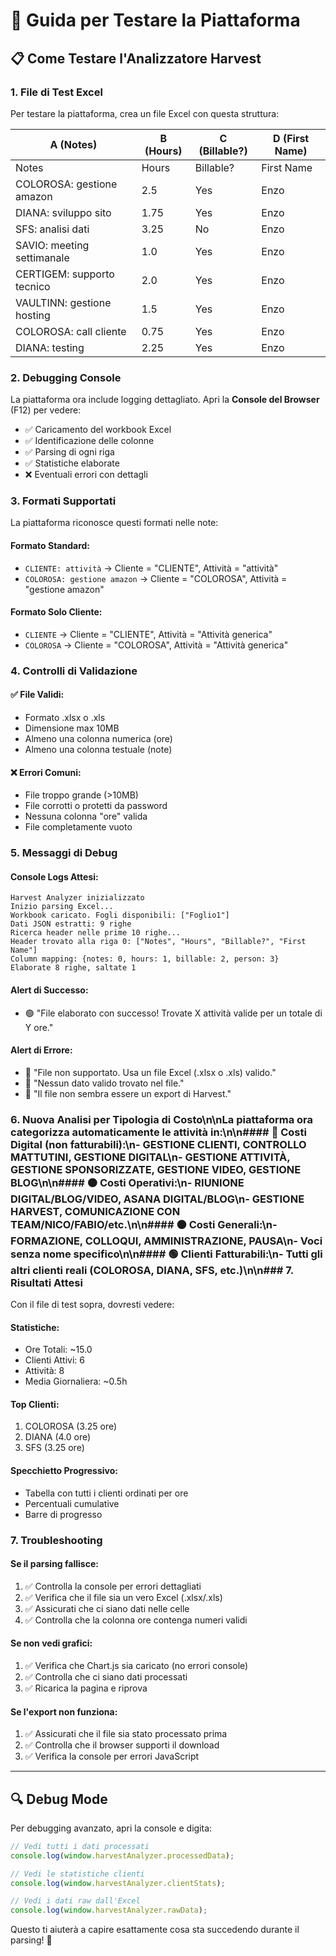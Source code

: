 # 🧪 Guida per Testare la Piattaforma

## 📋 **Come Testare l'Analizzatore Harvest**

### **1. File di Test Excel** 
Per testare la piattaforma, crea un file Excel con questa struttura:

| A (Notes) | B (Hours) | C (Billable?) | D (First Name) |
|-----------|-----------|---------------|----------------|
| Notes | Hours | Billable? | First Name |
| COLOROSA: gestione amazon | 2.5 | Yes | Enzo |
| DIANA: sviluppo sito | 1.75 | Yes | Enzo |
| SFS: analisi dati | 3.25 | No | Enzo |
| SAVIO: meeting settimanale | 1.0 | Yes | Enzo |
| CERTIGEM: supporto tecnico | 2.0 | Yes | Enzo |
| VAULTINN: gestione hosting | 1.5 | Yes | Enzo |
| COLOROSA: call cliente | 0.75 | Yes | Enzo |
| DIANA: testing | 2.25 | Yes | Enzo |

### **2. Debugging Console**
La piattaforma ora include logging dettagliato. Apri la **Console del Browser** (F12) per vedere:

- ✅ Caricamento del workbook Excel
- ✅ Identificazione delle colonne
- ✅ Parsing di ogni riga
- ✅ Statistiche elaborate
- ❌ Eventuali errori con dettagli

### **3. Formati Supportati**
La piattaforma riconosce questi formati nelle note:

#### **Formato Standard:**
- `CLIENTE: attività` → Cliente = "CLIENTE", Attività = "attività"
- `COLOROSA: gestione amazon` → Cliente = "COLOROSA", Attività = "gestione amazon"

#### **Formato Solo Cliente:**
- `CLIENTE` → Cliente = "CLIENTE", Attività = "Attività generica"
- `COLOROSA` → Cliente = "COLOROSA", Attività = "Attività generica"

### **4. Controlli di Validazione**

#### **✅ File Validi:**
- Formato .xlsx o .xls
- Dimensione max 10MB
- Almeno una colonna numerica (ore)
- Almeno una colonna testuale (note)

#### **❌ Errori Comuni:**
- File troppo grande (>10MB)
- File corrotti o protetti da password
- Nessuna colonna "ore" valida
- File completamente vuoto

### **5. Messaggi di Debug**

#### **Console Logs Attesi:**
```
Harvest Analyzer inizializzato
Inizio parsing Excel...
Workbook caricato. Fogli disponibili: ["Foglio1"]
Dati JSON estratti: 9 righe
Ricerca header nelle prime 10 righe...
Header trovato alla riga 0: ["Notes", "Hours", "Billable?", "First Name"]
Column mapping: {notes: 0, hours: 1, billable: 2, person: 3}
Elaborate 8 righe, saltate 1
```

#### **Alert di Successo:**
- 🟢 "File elaborato con successo! Trovate X attività valide per un totale di Y ore."

#### **Alert di Errore:**
- 🔴 "File non supportato. Usa un file Excel (.xlsx o .xls) valido."
- 🔴 "Nessun dato valido trovato nel file."
- 🔴 "Il file non sembra essere un export di Harvest."

### **6. Nuova Analisi per Tipologia di Costo**\n\nLa piattaforma ora categorizza automaticamente le attività in:\n\n#### **🔴 Costi Digital (non fatturabili):**\n- GESTIONE CLIENTI, CONTROLLO MATTUTINI, GESTIONE DIGITAL\n- GESTIONE ATTIVITÀ, GESTIONE SPONSORIZZATE, GESTIONE VIDEO, GESTIONE BLOG\n\n#### **🟠 Costi Operativi:**\n- RIUNIONE DIGITAL/BLOG/VIDEO, ASANA DIGITAL/BLOG\n- GESTIONE HARVEST, COMUNICAZIONE CON TEAM/NICO/FABIO/etc.\n\n#### **⚫ Costi Generali:**\n- FORMAZIONE, COLLOQUI, AMMINISTRAZIONE, PAUSA\n- Voci senza nome specifico\n\n#### **🟢 Clienti Fatturabili:**\n- Tutti gli altri clienti reali (COLOROSA, DIANA, SFS, etc.)\n\n### **7. Risultati Attesi**

Con il file di test sopra, dovresti vedere:

#### **Statistiche:**
- Ore Totali: ~15.0
- Clienti Attivi: 6
- Attività: 8
- Media Giornaliera: ~0.5h

#### **Top Clienti:**
1. COLOROSA (3.25 ore)
2. DIANA (4.0 ore)  
3. SFS (3.25 ore)

#### **Specchietto Progressivo:**
- Tabella con tutti i clienti ordinati per ore
- Percentuali cumulative
- Barre di progresso

### **7. Troubleshooting**

#### **Se il parsing fallisce:**
1. ✅ Controlla la console per errori dettagliati
2. ✅ Verifica che il file sia un vero Excel (.xlsx/.xls)
3. ✅ Assicurati che ci siano dati nelle celle
4. ✅ Controlla che la colonna ore contenga numeri validi

#### **Se non vedi grafici:**
1. ✅ Verifica che Chart.js sia caricato (no errori console)
2. ✅ Controlla che ci siano dati processati
3. ✅ Ricarica la pagina e riprova

#### **Se l'export non funziona:**
1. ✅ Assicurati che il file sia stato processato prima
2. ✅ Controlla che il browser supporti il download
3. ✅ Verifica la console per errori JavaScript

---

## 🔍 **Debug Mode**

Per debugging avanzato, apri la console e digita:
```javascript
// Vedi tutti i dati processati
console.log(window.harvestAnalyzer.processedData);

// Vedi le statistiche clienti
console.log(window.harvestAnalyzer.clientStats);

// Vedi i dati raw dall'Excel
console.log(window.harvestAnalyzer.rawData);
```

Questo ti aiuterà a capire esattamente cosa sta succedendo durante il parsing! 🚀